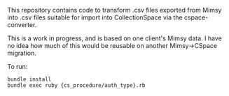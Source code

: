 This repository contains code to transform .csv files exported from Mimsy into .csv files suitable for import into CollectionSpace via the cspace-converter.

This is a work in progress, and is based on one client's Mimsy data. I have no idea how much of this would be reusable on another Mimsy->CSpace migration.


To run:

```
bundle install
bundle exec ruby {cs_procedure/auth_type}.rb
```


